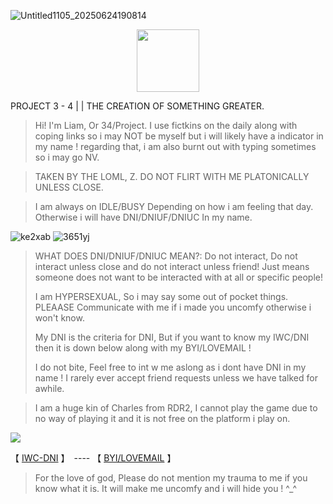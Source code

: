 
![Untitled1105_20250624190814](https://github.com/user-attachments/assets/a880eb5a-5fa9-4125-a7ad-87ac3326e5ef)



  <p align="center">
 <img width="100" height="100" src="[download (1)](https://github.com/user-attachments/assets/050d4073-066f-4b85-81d1-ac2191e82f1e)">
   


PROJECT 3 - 4 | | THE CREATION OF SOMETHING GREATER.

> Hi! I'm Liam, Or 34/Project. I use fictkins on the daily along with coping links so i may NOT be myself but i will likely have a indicator in my name ! regarding that, i am also burnt out with typing sometimes so i may go NV.

> TAKEN BY THE LOML, Z. DO NOT FLIRT WITH ME PLATONICALLY UNLESS CLOSE.

> I am always on IDLE/BUSY Depending on how i am feeling that day. Otherwise i will have DNI/DNIUF/DNIUC In my name.

![ke2xab](https://github.com/user-attachments/assets/e91754fe-ff4a-4029-aeb4-fa513531322b) ![3651yj](https://github.com/user-attachments/assets/0ab8ba66-fce1-4ef0-9ee6-dc88df3b1417)



> WHAT DOES DNI/DNIUF/DNIUC MEAN?: Do not interact, Do not interact unless close and do not interact unless friend! Just means someone does not want to be interacted with at all or specific people!
>
> I am HYPERSEXUAL, So i may say some out of pocket things. PLEAASE Communicate with me if i made you uncomfy otherwise i won't know.
>
> My DNI is the criteria for DNI, But if you want to know my IWC/DNI then it is down below along with my BYI/LOVEMAIL !
>
> I do not bite, Feel free to int w me aslong as i dont have DNI in my name ! I rarely ever accept friend requests unless we have talked for awhile.

> I am a huge kin of Charles from RDR2, I cannot play the game due to no way of playing it and it is not free on the platform i play on.

![](https://komarev.com/ghpvc/?username=ELLERN4TE&color=000000&label=ROULETTES&style=for-the-badge)

【  [IWC-DNI](https://rentry.co/5oyasuuw)  】　---- 【 [BYI/LOVEMAIL](https://rentry.co/626ekaa5)   】　


> For the love of god, Please do not mention my trauma to me if you know what it is. It will make me uncomfy and i will hide you ! ^_^
